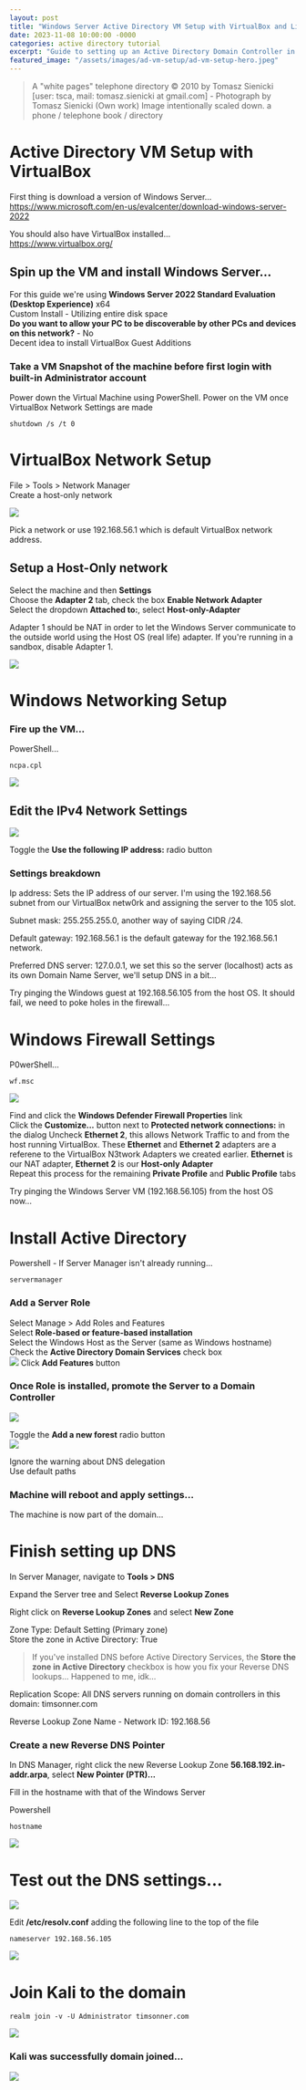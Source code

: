 ```yaml
---
layout: post
title: "Windows Server Active Directory VM Setup with VirtualBox and Linux"
date: 2023-11-08 10:00:00 -0000
categories: active directory tutorial
excerpt: "Guide to setting up an Active Directory Domain Controller in VirtualBox using Kali"
featured_image: "/assets/images/ad-vm-setup/ad-vm-setup-hero.jpeg"
---
```


> A "white pages" telephone directory
© 2010 by Tomasz Sienicki [user: tsca, mail: tomasz.sienicki at gmail.com] - Photograph by Tomasz Sienicki (Own work) Image intentionally scaled down.
a phone / telephone book / directory  

# Active Directory VM Setup with VirtualBox  
First thing is download a version of Windows Server...  
https://www.microsoft.com/en-us/evalcenter/download-windows-server-2022  

You should also have VirtualBox installed...  
https://www.virtualbox.org/  

## Spin up the VM and install Windows Server... 
For this guide we're using **Windows Server 2022 Standard Evaluation (Desktop Experience)** x64  
Custom Install - Utilizing entire disk space  
**Do you want to allow your PC to be discoverable by other PCs and devices on this network?** - No  
Decent idea to install VirtualBox Guest Additions    

### Take a VM Snapshot of the machine before first login with built-in **Administrator** account  
Power down the Virtual Machine using PowerShell. Power on the VM once VirtualBox Network Settings are made      
```  
shutdown /s /t 0
```  
 
# VirtualBox Network Setup  

File > Tools > Network Manager  
Create a host-only network     

![](/assets/images/ad-vm-setup/ad-vm-setup-vbox-network.png)  

Pick a network or use 192.168.56.1 which is default VirtualBox network address.  

## Setup a Host-Only network  
Select the machine and then **Settings**  
Choose the **Adapter 2** tab, check the box **Enable Network Adapter**  
Select the dropdown **Attached to:**, select **Host-only-Adapter**  

Adapter 1 should be NAT in order to let the Windows Server communicate to the outside world using the Host OS (real life) adapter. If you're running in a sandbox, disable Adapter 1.  

![](/assets/images/ad-vm-setup/ad-vm-setup-vbox-network-2.png)  

# Windows Networking Setup  
### Fire up the VM... 

PowerShell...  
```  
ncpa.cpl
```  
![](/assets/images/ad-vm-setup/ad-vm-setup-win-network.png)  

## Edit the IPv4 Network Settings  
![](/assets/images/ad-vm-setup/ad-vm-setup-win-network-2.png) 

Toggle the **Use the following IP address:** radio button  

### Settings breakdown  
Ip address: Sets the IP address of our server. I'm using the 192.168.56 subnet from our VirtualBox netw0rk and assigning the server to the 105 slot.  

Subnet mask: 255.255.255.0, another way of saying CIDR /24.  

Default gateway: 192.168.56.1 is the default gateway for the 192.168.56.1 network.  

Preferred DNS server: 127.0.0.1, we set this so the server (localhost) acts as its own Domain Name Server, we'll setup DNS in a bit...  

Try pinging the Windows guest at 192.168.56.105 from the host OS. It should fail, we need to poke holes in the firewall...

# Windows Firewall Settings  

P0werShell...    
```  
wf.msc
```  

![](/assets/images/ad-vm-setup/ad-win-vm-setup-win-firewall.png)  

Find and click the **Windows Defender Firewall Properties** link  
Click the **Customize...** button next to **Protected network connections:** in the dialog
Uncheck **Ethernet 2**, this allows Network Traffic to and from the host running VirtualBox. These **Ethernet** and **Ethernet 2** adapters are a referene to the VirtualBox N3twork Adapters we created earlier. **Ethernet** is our NAT adapter, **Ethernet 2** is our **Host-only Adapter**      
Repeat this process for the remaining **Private Profile** and **Public Profile** tabs  

Try pinging the Windows Server VM (192.168.56.105) from the host OS now...  

# Install Active Directory  
Powershell - If Server Manager isn't already running...  
```  
servermanager
```  

### Add a Server Role  

Select Manage > Add Roles and Features  
Select **Role-based or feature-based installation**  
Select the Windows Host as the Server (same as Windows hostname)  
Check the **Active Directory Domain Services** check box  
![](/assets/images/ad-vm-setup/ad-win-vm-setup-add-role.png)
Click **Add Features** button  
### Once Role is installed, promote the Server to a Domain Controller  

![](/assets/images/ad-vm-setup/ad-vm-setup-win-promote-dc.png)  

Toggle the **Add a new forest** radio button  
![](/assets/images/ad-vm-setup/ad-vm-win-setup-add-forest.png)

Ignore the warning about DNS delegation  
Use default paths  

### Machine will reboot and apply settings...  
The machine is now part of the domain...  

# Finish setting up DNS  
In Server Manager, navigate to **Tools > DNS**  

Expand the Server tree and Select **Reverse Lookup Zones**  

Right click on **Reverse Lookup Zones** and select **New Zone**  

Zone Type: Default Setting (Primary zone)  
Store the zone in Active Directory: True  

> If you've installed DNS before Active Directory Services, the **Store the zone in Active Directory** checkbox is how you fix your Reverse DNS lookups... Happened to me, idk...

Replication Scope: All DNS servers running on domain controllers in this domain: timsonner.com

Reverse Lookup Zone Name - Network ID: 192.168.56  

### Create a new Reverse DNS Pointer  
In DNS Manager, right click the new Reverse Lookup Zone **56.168.192.in-addr.arpa**, select **New Pointer (PTR)...**  

Fill in the hostname with that of the Windows Server  

Powershell  
```  
hostname
```  

![](/assets/images/ad-vm-setup/ad-vm-win-dns-reverse-ptr.png)  

# Test out the DNS settings...  
![](/assets/images/ad-vm-setup/ad-vm-win-dns-test.png)

Edit **/etc/resolv.conf** adding the following line to the top of the file  

```  
nameserver 192.168.56.105
```  

![](/assets/images/ad-vm-setup/ad-vm-setup-linux-nslookup.png)  

# Join Kali to the domain  
```  
realm join -v -U Administrator timsonner.com
```  
![](/assets/images/ad-vm-setup/ad-vm-setup-linux-realm-join.png)  

### Kali was successfully domain joined...  

![](/assets/images/ad-vm-setup/ad-vm-setup-users-and-computers.png)  


